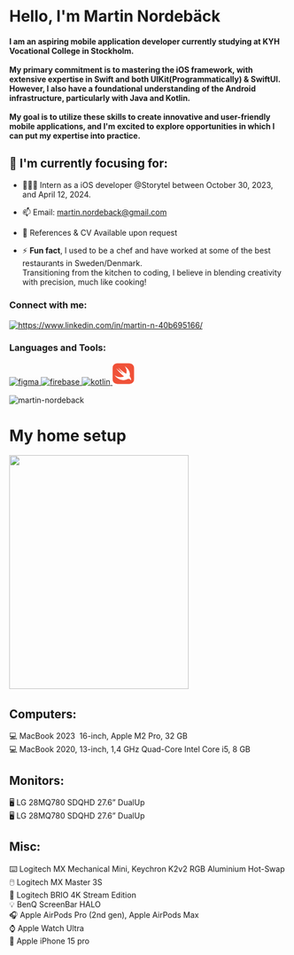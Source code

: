 <h1 align="left">Hello, I'm Martin Nordebäck</h1>
<h4 align="left"> I am an aspiring mobile application developer currently studying at KYH Vocational College in Stockholm.
  <br />
  <br /> My primary commitment is to mastering the iOS framework, with extensive expertise in Swift and both UIKit(Programmatically) & SwiftUI. 
  <br /> However, I also have a foundational understanding of the Android infrastructure, particularly with Java and Kotlin. 
  <br />
  <br /> My goal is to utilize these skills to create innovative and user-friendly mobile applications, and I'm excited to explore opportunities in which I can put my expertise into practice.
  
</h4>

## 🔎 I'm currently focusing for:
- 👨🏼‍💻 Intern as a iOS developer @Storytel between October 30, 2023, and April 12, 2024.
- 📫 Email: martin.nordeback@gmail.com
- 📄 References & CV Available upon request  

- ⚡ **Fun fact**, I used to be a chef and have worked at some of the best restaurants in Sweden/Denmark. <br />Transitioning from the kitchen to coding, I believe in blending creativity with precision, much like cooking!


<h3 align="left">Connect with me:</h3>
<p align="left">
<a href="https://linkedin.com/in/https://www.linkedin.com/in/martin-n-40b695166/" target="blank"><img align="center" src="https://raw.githubusercontent.com/rahuldkjain/github-profile-readme-generator/master/src/images/icons/Social/linked-in-alt.svg" alt="https://www.linkedin.com/in/martin-n-40b695166/" height="30" width="40" /></a>
</p>






<h3 align="left">Languages and Tools:</h3>
<p align="left"> <a href="https://www.figma.com/" target="_blank" rel="noreferrer"> <img src="https://www.vectorlogo.zone/logos/figma/figma-icon.svg" alt="figma" width="40" height="40"/> </a> <a href="https://firebase.google.com/" target="_blank" rel="noreferrer"> <img src="https://www.vectorlogo.zone/logos/firebase/firebase-icon.svg" alt="firebase" width="40" height="40"/> </a> <a href="https://kotlinlang.org" target="_blank" rel="noreferrer"> <img src="https://www.vectorlogo.zone/logos/kotlinlang/kotlinlang-icon.svg" alt="kotlin" width="40" height="40"/> </a> <a href="https://developer.apple.com/swift/" target="_blank" rel="noreferrer"> <img src="https://raw.githubusercontent.com/devicons/devicon/master/icons/swift/swift-original.svg" alt="swift" width="40" height="40"/> </a> </p>

<p><img align="center" src="https://github-readme-stats.vercel.app/api/top-langs?username=martin-nordeback&show_icons=true&locale=en&layout=compact" alt="martin-nordeback" /></p>

# My home setup
<img src="https://github.com/Martin-Nordeback/Martin-Nordeback/assets/113906826/72050a89-9983-45bc-bf7f-af65b60b5338" data-canonical-src="https://gyazo.com/eb5c5741b6a9a16c692170a41a49c858.png" width="324" height="422" />

## Computers:
 💻 MacBook 2023  16-inch, Apple M2 Pro, 32 GB
 <br /> 💻 MacBook 2020, 13-inch, 1,4 GHz Quad-Core Intel Core i5, 8 GB

## Monitors:
🖥️ LG 28MQ780 SDQHD 27.6” DualUp
 <br /> 🖥️ LG 28MQ780 SDQHD 27.6” DualUp

## Misc:
⌨️ Logitech MX Mechanical Mini, Keychron K2v2 RGB Aluminium Hot-Swap
 <br /> 🖱️ Logitech MX Master 3S
 <br /> 📸 Logitech BRIO 4K Stream Edition
 <br /> 💡 BenQ ScreenBar HALO
 <br /> 🎧 Apple AirPods Pro (2nd gen), Apple AirPods Max
 <br /> ⌚ Apple Watch Ultra
 <br /> 📱 Apple iPhone 15 pro


